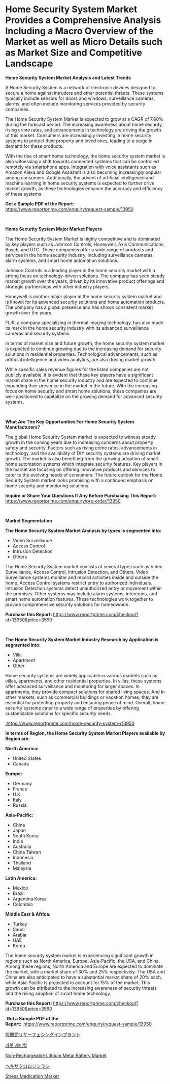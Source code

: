 <p><h1>Home Security System Market Provides a Comprehensive Analysis Including a Macro Overview of the Market as well as Micro Details such as Market Size and Competitive Landscape</h1></p><p><strong>Home Security System Market Analysis and Latest Trends</strong></p>
<p><p>A Home Security System is a network of electronic devices designed to secure a home against intruders and other potential threats. These systems typically include sensors for doors and windows, surveillance cameras, alarms, and often include monitoring services provided by security companies.</p><p>The Home Security System Market is expected to grow at a CAGR of 7.60% during the forecast period. The increasing awareness about home security, rising crime rates, and advancements in technology are driving the growth of this market. Consumers are increasingly investing in home security systems to protect their property and loved ones, leading to a surge in demand for these products.</p><p>With the rise of smart home technology, the home security system market is also witnessing a shift towards connected systems that can be controlled remotely via smartphone apps. Integration with voice assistants such as Amazon Alexa and Google Assistant is also becoming increasingly popular among consumers. Additionally, the advent of artificial intelligence and machine learning in home security systems is expected to further drive market growth, as these technologies enhance the accuracy and efficiency of these systems.</p></p>
<p><strong>Get a Sample PDF of the Report:&nbsp;</strong> <a href="https://www.reportprime.com/enquiry/request-sample/13950">https://www.reportprime.com/enquiry/request-sample/13950</a></p>
<p>&nbsp;</p>
<p><strong>Home Security System Major Market Players</strong></p>
<p><p>The Home Security System Market is highly competitive and is dominated by key players such as Johnson Controls, Honeywell, Axis Communications, Bosch, and UTC. These companies offer a wide range of products and services in the home security industry, including surveillance cameras, alarm systems, and smart home automation solutions.</p><p>Johnson Controls is a leading player in the home security market with a strong focus on technology-driven solutions. The company has seen steady market growth over the years, driven by its innovative product offerings and strategic partnerships with other industry players.</p><p>Honeywell is another major player in the home security system market and is known for its advanced security solutions and home automation products. The company has a global presence and has shown consistent market growth over the years.</p><p>FLIR, a company specializing in thermal imaging technology, has also made its mark in the home security industry with its advanced surveillance cameras and security systems.</p><p>In terms of market size and future growth, the home security system market is expected to continue growing due to the increasing demand for security solutions in residential properties. Technological advancements, such as artificial intelligence and video analytics, are also driving market growth.</p><p>While specific sales revenue figures for the listed companies are not publicly available, it is evident that these key players have a significant market share in the home security industry and are expected to continue expanding their presence in the market in the future. With the increasing focus on home security and smart home solutions, these companies are well-positioned to capitalize on the growing demand for advanced security systems.</p></p>
<p>&nbsp;</p>
<p><strong>What Are The Key Opportunities For Home Security System Manufacturers?</strong></p>
<p><p>The global Home Security System market is expected to witness steady growth in the coming years due to increasing concerns about property safety and security. Factors such as rising crime rates, advancements in technology, and the availability of DIY security systems are driving market growth. The market is also benefiting from the growing adoption of smart home automation systems which integrate security features. Key players in the market are focusing on offering innovative products and services to cater to the evolving needs of consumers. The future outlook for the Home Security System market looks promising with a continued emphasis on home security and monitoring solutions.</p></p>
<p><strong>Inquire or Share Your Questions If Any Before Purchasing This Report:</strong> <a href="https://www.reportprime.com/enquiry/pre-order/13950">https://www.reportprime.com/enquiry/pre-order/13950</a></p>
<p>&nbsp;</p>
<p><strong>Market Segmentation</strong></p>
<p><strong>The Home Security System Market Analysis by types is segmented into:</strong></p>
<p><ul><li>Video Surveillance</li><li>Access Control</li><li>Intrusion Detection</li><li>Others</li></ul></p>
<p><p>The Home Security System market consists of several types such as Video Surveillance, Access Control, Intrusion Detection, and Others. Video Surveillance systems monitor and record activities inside and outside the home. Access Control systems restrict entry to authorized individuals. Intrusion Detection systems detect unauthorized entry or movement within the premises. Other systems may include alarm systems, intercoms, and smart home automation features. These technologies work together to provide comprehensive security solutions for homeowners.</p></p>
<p><strong>Purchase this Report:&nbsp;</strong><a href="https://www.reportprime.com/checkout?id=13950&price=3590">https://www.reportprime.com/checkout?id=13950&price=3590</a></p>
<p>&nbsp;</p>
<p><strong>The Home Security System Market Industry Research by Application is segmented into:</strong></p>
<p><ul><li>Villa</li><li>Apartment</li><li>Other</li></ul></p>
<p><p>Home security systems are widely applicable in various markets such as villas, apartments, and other residential properties. In villas, these systems offer advanced surveillance and monitoring for larger spaces. In apartments, they provide compact solutions for shared living spaces. And in other markets, such as commercial buildings or vacation homes, they are essential for protecting property and ensuring peace of mind. Overall, home security systems cater to a wide range of properties by offering customizable solutions for specific security needs.</p></p>
<p><a href="https://www.reportprime.com/home-security-system-r13950">&nbsp;https://www.reportprime.com/home-security-system-r13950</a></p>
<p><strong>In terms of Region, the Home Security System Market Players available by Region are:</strong></p>
<p>
    <p> <strong> North America: </strong>
        <ul>
            <li>United States</li>
            <li>Canada</li>
        </ul>
        </p> 
    <p> <strong> Europe: </strong>
        <ul>
            <li>Germany</li>
            <li>France</li>
            <li>U.K.</li>
            <li>Italy</li>
            <li>Russia</li>
        </ul>
        </p> 
    <p> <strong> Asia-Pacific: </strong>
        <ul>
            <li>China</li>
            <li>Japan</li>
            <li>South Korea</li>
            <li>India</li>
            <li>Australia</li>
            <li>China Taiwan</li>
            <li>Indonesia</li>
            <li>Thailand</li>
            <li>Malaysia</li>
        </ul>
        </p> 
    <p> <strong> Latin America: </strong>
        <ul>
            <li>Mexico</li>
            <li>Brazil</li>
            <li>Argentina Korea</li>
            <li>Colombia</li>
        </ul>
        </p> 
    <p> <strong> Middle East & Africa: </strong>
        <ul>
            <li>Turkey</li>
            <li>Saudi</li>
            <li>Arabia</li>
            <li>UAE</li>
            <li>Korea</li>
        </ul>
    </p>
    </p>
<p><p>The home security system market is experiencing significant growth in regions such as North America, Europe, Asia-Pacific, the USA, and China. Among these regions, North America and Europe are expected to dominate the market, with a market share of 30% and 25% respectively. The USA and China are also anticipated to have a substantial market share of 20% each, while Asia-Pacific is projected to account for 15% of the market. This growth can be attributed to the increasing awareness of security threats and the rising adoption of smart home technology.</p></p>
<p><strong>Purchase this Report: </strong><a href="https://www.reportprime.com/checkout?id=13950&price=3590">https://www.reportprime.com/checkout?id=13950&price=3590</a></p>
<p>&nbsp;<strong>Get a Sample PDF of the Report:&nbsp;&nbsp;</strong><a href="https://www.reportprime.com/enquiry/request-sample/13950">https://www.reportprime.com/enquiry/request-sample/13950</a></p>
<p><strong></strong></p>
<p><p><a href="https://medium.com/@ifhhndtz21/%E3%83%92%E3%83%83%E3%83%97%E3%83%AA%E3%82%B5%E3%83%BC%E3%83%95%E3%82%A7%E3%82%A4%E3%82%B7%E3%83%B3%E3%82%B0%E3%82%A4%E3%83%B3%E3%83%97%E3%83%A9%E3%83%B3%E3%83%88%E3%81%AE%E5%B8%82%E5%A0%B4%E3%82%B7%E3%82%A7%E3%82%A2-%E3%82%B5%E3%82%A4%E3%82%BA-%E3%83%88%E3%83%AC%E3%83%B3%E3%83%89-%E7%94%A3%E6%A5%AD%E5%88%86%E6%9E%90%E3%83%AC%E3%83%9D%E3%83%BC%E3%83%88-%E3%82%A2%E3%83%97%E3%83%AA%E3%82%B1%E3%83%BC%E3%82%B7%E3%83%A7%E3%83%B3%E5%88%A5-%E5%85%A8%E3%83%92%E3%83%83%E3%83%97%E3%82%B7%E3%82%B9%E3%83%86%E3%83%A0-%E9%83%A8%E5%88%86%E3%83%92%E3%83%83%E3%83%97%E3%82%B7%E3%82%B9%E3%83%86%E3%83%A0-%E3%83%AA%E3%83%93%E3%82%B8%E3%83%A7%E3%83%B3%E3%83%92%E3%83%83%E3%83%97%E3%82%B7%E3%82%B9%E3%83%86%E3%83%A0-%E3%82%BF%E3%82%A4%E3%83%97%E5%88%A5-%E9%87%91%E5%B1%9E-%E3%82%BB%E3%83%A9%E3%83%9F%E3%83%83%E3%82%AF-824dcb5aa351">股関節リサーフェシングインプラント</a></p><p><a href="https://medium.com/@edenger98079sgb/%EA%B8%80%EB%A1%9C%EB%B2%8C-%EC%B9%B4%ED%8E%AB-%ED%99%94%ED%95%99-%EC%8B%9C%EC%9E%A5-%EB%8F%99%ED%96%A5-%EC%84%B1%EC%9E%A5-%EA%B8%B0%ED%9A%8C-%EB%B0%8F-%EB%8F%84%EC%A0%84-%EC%98%88%EC%B8%A1-2024%EB%85%84%EB%B6%80%ED%84%B0-2031%EB%85%84%EA%B9%8C%EC%A7%80-09bb3c043849">카펫 케미컬</a></p><p><a href="https://medium.com/@shawnsmithv6981/non-rechargeable-lithium-metal-battery-market-size-share-analysis-growth-trends-forecast-2024-9027be2ff2c2">Non-Rechargeable Lithium Metal Battery Market</a></p><p><a href="https://medium.com/@tinm5qterney/%E3%82%B0%E3%83%AD%E3%83%BC%E3%83%90%E3%83%AB%E3%83%98%E3%82%AD%E3%82%B5%E3%82%AF%E3%83%AD%E3%83%AD%E3%82%B8%E3%82%B5%E3%83%A9%E3%83%B3%E6%A5%AD%E7%95%8C-%E3%82%BF%E3%82%A4%E3%83%97-%E3%82%A2%E3%83%97%E3%83%AA%E3%82%B1%E3%83%BC%E3%82%B7%E3%83%A7%E3%83%B3-%E5%B8%82%E5%A0%B4%E3%83%97%E3%83%AC%E3%83%BC%E3%83%A4%E3%83%BC-%E5%9C%B0%E5%9F%9F%E3%81%AE%E6%88%90%E9%95%B7%E5%88%86%E6%9E%90-%E3%81%8A%E3%82%88%E3%81%B3%E5%B0%86%E6%9D%A5%E3%81%AE%E3%82%B7%E3%83%8A%E3%83%AA%E3%82%AA-2024%E5%B9%B4-2031%E5%B9%B4-038125db4b7e">ヘキサクロロジシラン</a></p><p><a href="https://github.com/marthawweekle/Market-Research-Report-List-2/blob/main/stress-medication-market.md">Stress Medication Market</a></p></p>